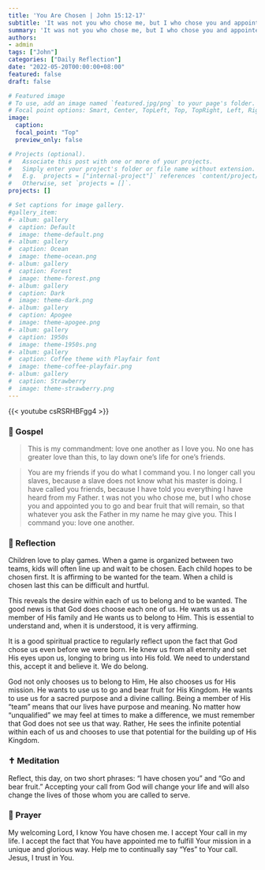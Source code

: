```yaml
---
title: 'You Are Chosen | John 15:12-17'
subtitle: 'It was not you who chose me, but I who chose you and appointed you to go and bear fruit that will remain.”  John 15:16'
summary: 'It was not you who chose me, but I who chose you and appointed you to go and bear fruit that will remain.”  John 15:16'
authors:
- admin
tags: ["John"]
categories: ["Daily Reflection"]
date: "2022-05-20T00:00:00+08:00"
featured: false
draft: false

# Featured image
# To use, add an image named `featured.jpg/png` to your page's folder.
# Focal point options: Smart, Center, TopLeft, Top, TopRight, Left, Right, BottomLeft, Bottom, BottomRight
image:
  caption:
  focal_point: "Top"
  preview_only: false

# Projects (optional).
#   Associate this post with one or more of your projects.
#   Simply enter your project's folder or file name without extension.
#   E.g. `projects = ["internal-project"]` references `content/project/deep-learning/index.md`.
#   Otherwise, set `projects = []`.
projects: []

# Set captions for image gallery.
#gallery_item:
#- album: gallery
#  caption: Default
#  image: theme-default.png
#- album: gallery
#  caption: Ocean
#  image: theme-ocean.png
#- album: gallery
#  caption: Forest
#  image: theme-forest.png
#- album: gallery
#  caption: Dark
#  image: theme-dark.png
#- album: gallery
#  caption: Apogee
#  image: theme-apogee.png
#- album: gallery
#  caption: 1950s
#  image: theme-1950s.png
#- album: gallery
#  caption: Coffee theme with Playfair font
#  image: theme-coffee-playfair.png
#- album: gallery
#  caption: Strawberry
#  image: theme-strawberry.png
---
```


{{< youtube csRSRHBFgg4 >}}

### :love_letter: Gospel
> This is my commandment: love one another as I love you. No one has greater love than this, to lay down one’s life for one’s friends.

> You are my friends if you do what I command you. I no longer call you slaves, because a slave does not know what his master is doing. I have called you friends, because I have told you everything I have heard from my Father. t was not you who chose me, but I who chose you and appointed you to go and bear fruit that will remain, so that whatever you ask the Father in my name he may give you. This I command you: love one another.

### :speech_balloon: Reflection
Children love to play games.  When a game is organized between two teams, kids will often line up and wait to be chosen.  Each child hopes to be chosen first.  It is affirming to be wanted for the team.  When a child is chosen last this can be difficult and hurtful.

This reveals the desire within each of us to belong and to be wanted.  The good news is that God does choose each one of us.  He wants us as a member of His family and He wants us to belong to Him.  This is essential to understand and, when it is understood, it is very affirming.

It is a good spiritual practice to regularly reflect upon the fact that God chose us even before we were born.  He knew us from all eternity and set His eyes upon us, longing to bring us into His fold.  We need to understand this, accept it and believe it.  We do belong.

God not only chooses us to belong to Him, He also chooses us for His mission.  He wants to use us to go and bear fruit for His Kingdom.  He wants to use us for a sacred purpose and a divine calling.  Being a member of His “team” means that our lives have purpose and meaning.
No matter how “unqualified” we may feel at times to make a difference, we must remember that God does not see us that way.  Rather, He sees the infinite potential within each of us and chooses to use that potential for the building up of His Kingdom.

### :latin_cross: Meditation
Reflect, this day, on two short phrases:  “I have chosen you” and “Go and bear fruit.”  Accepting your call from God will change your life and will also change the lives of those whom you are called to serve.

### :pray: Prayer
My welcoming Lord, I know You have chosen me.  I accept Your call in my life.  I accept the fact that You have appointed me to fulfill Your mission in a unique and glorious way.  Help me to continually say “Yes” to Your call.  Jesus, I trust in You.
